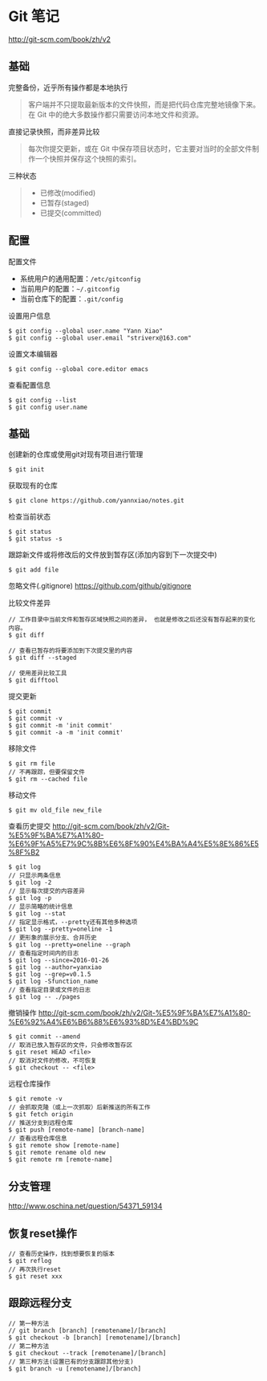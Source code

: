 ﻿# Git 笔记

http://git-scm.com/book/zh/v2


## 基础

完整备份，近乎所有操作都是本地执行
> 客户端并不只提取最新版本的文件快照，而是把代码仓库完整地镜像下来。在 Git 中的绝大多数操作都只需要访问本地文件和资源。

直接记录快照，而非差异比较
> 每次你提交更新，或在 Git 中保存项目状态时，它主要对当时的全部文件制作一个快照并保存这个快照的索引。

三种状态
> - 已修改(modified)
> - 已暂存(staged)
> - 已提交(committed)


## 配置

配置文件

* 系统用户的通用配置：`/etc/gitconfig`
* 当前用户的配置：`~/.gitconfig`
* 当前仓库下的配置：`.git/config` 

设置用户信息
```
$ git config --global user.name "Yann Xiao"
$ git config --global user.email "striverx@163.com"
```

设置文本编辑器
```
$ git config --global core.editor emacs
```

查看配置信息
```
$ git config --list
$ git config user.name
```


## 基础

创建新的仓库或使用git对现有项目进行管理
```
$ git init
```

获取现有的仓库
```
$ git clone https://github.com/yannxiao/notes.git
```

检查当前状态
```
$ git status
$ git status -s
```

跟踪新文件或将修改后的文件放到暂存区(添加内容到下一次提交中)
```
$ git add file
```

忽略文件(.gitignore)
https://github.com/github/gitignore


比较文件差异
```
// 工作目录中当前文件和暂存区域快照之间的差异， 也就是修改之后还没有暂存起来的变化内容。
$ git diff  

// 查看已暂存的将要添加到下次提交里的内容
$ git diff --staged

// 使用差异比较工具
$ git difftool
```

提交更新
```
$ git commit
$ git commit -v
$ git commit -m 'init commit'
$ git commit -a -m 'init commit'
```

移除文件
```
$ git rm file
// 不再跟踪，但要保留文件
$ git rm --cached file
```

移动文件
```
$ git mv old_file new_file
```

查看历史提交
http://git-scm.com/book/zh/v2/Git-%E5%9F%BA%E7%A1%80-%E6%9F%A5%E7%9C%8B%E6%8F%90%E4%BA%A4%E5%8E%86%E5%8F%B2
```
$ git log
// 只显示两条信息
$ git log -2
// 显示每次提交的内容差异
$ git log -p
// 显示简略的统计信息
$ git log --stat
// 指定显示格式，--pretty还有其他多种选项
$ git log --pretty=oneline -1
// 更形象的展示分支、合并历史
$ git log --pretty=oneline --graph
// 查看指定时间内的日志
$ git log --since=2016-01-26
$ git log --author=yanxiao
$ git log --grep=v0.1.5
$ git log -Sfunction_name
// 查看指定目录或文件的日志
$ git log -- ./pages
```

撤销操作
http://git-scm.com/book/zh/v2/Git-%E5%9F%BA%E7%A1%80-%E6%92%A4%E6%B6%88%E6%93%8D%E4%BD%9C
```
$ git commit --amend
// 取消已放入暂存区的文件，只会修改暂存区
$ git reset HEAD <file>
// 取消对文件的修改，不可恢复
$ git checkout -- <file>
```

远程仓库操作

```
$ git remote -v
// 会抓取克隆（或上一次抓取）后新推送的所有工作
$ git fetch origin
// 推送分支到远程仓库
$ git push [remote-name] [branch-name]
// 查看远程仓库信息
$ git remote show [remote-name]
$ git remote rename old new
$ git remote rm [remote-name]
```

## 分支管理
http://www.oschina.net/question/54371_59134

## 恢复reset操作
```
// 查看历史操作，找到想要恢复的版本
$ git reflog
// 再次执行reset
$ git reset xxx
```

## 跟踪远程分支
```
// 第一种方法
// git branch [branch] [remotename]/[branch]
$ git checkout -b [branch] [remotename]/[branch]
// 第二种方法
$ git checkout --track [remotename]/[branch]
// 第三种方法(设置已有的分支跟踪其他分支)
$ git branch -u [remotename]/[branch]
```
















